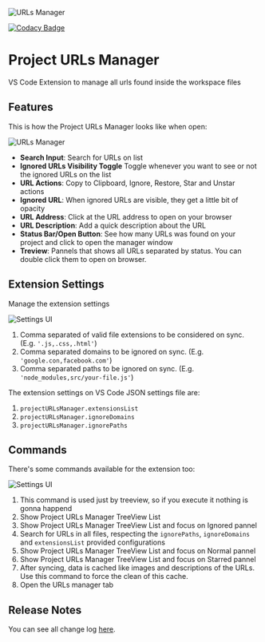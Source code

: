![URLs Manager](https://raw.githubusercontent.com/leandrosimoes/project-urls-manager-vscode-extension/master/docs/icon-128.png)

[![Codacy Badge](https://app.codacy.com/project/badge/Grade/907e5f86db67459e81d3bccba521b6ba)](https://www.codacy.com/gh/leandrosimoes/project-urls-manager-vscode-extension/dashboard?utm_source=github.com&amp;utm_medium=referral&amp;utm_content=leandrosimoes/project-urls-manager-vscode-extension&amp;utm_campaign=Badge_Grade)

# Project URLs Manager

VS Code Extension to manage all urls found inside the workspace files

## Features

This is how the Project URLs Manager looks like when open:

![URLs Manager](https://raw.githubusercontent.com/leandrosimoes/project-urls-manager-vscode-extension/master/docs/manager.png)

* **Search Input**: Search for URLs on list
* **Ignored URLs Visibility Toggle** Toggle whenever you want to see or not the ignored URLs on the list
* **URL Actions**: Copy to Clipboard, Ignore, Restore, Star and Unstar actions
* **Ignored URL**: When ignored URLs are visible, they get a little bit of opacity
* **URL Address**: Click at the URL address to open on your browser
* **URL Description**: Add a quick description about the URL
* **Status Bar/Open Button**: See how many URLs was found on your project and click to open the manager window
* **Treview**: Pannels that shows all URLs separated by status. You can double click them to open on browser.

## Extension Settings

Manage the extension settings

![Settings UI](https://raw.githubusercontent.com/leandrosimoes/project-urls-manager-vscode-extension/master/docs/settings-ui.png)

1. Comma separated of valid file extensions to be considered on sync. (E.g. `'.js,.css,.html'`)
2. Comma separated domains to be ignored on sync. (E.g. `'google.con,facebook.com'`)
3. Comma separated paths to be ignored on sync. (E.g. `'node_modules,src/your-file.js'`)

The extension settings on VS Code JSON settings file are:

1. `projectURLsManager.extensionsList`
2. `projectURLsManager.ignoreDomains` 
3. `projectURLsManager.ignorePaths` 

## Commands

There's some commands available for the extension too:

![Settings UI](https://raw.githubusercontent.com/leandrosimoes/project-urls-manager-vscode-extension/master/docs/commands.png)

1. This command is used just by treeview, so if you execute it nothing is gonna happend
2. Show Project URLs Manager TreeView List
3. Show Project URLs Manager TreeView List and focus on Ignored pannel
4. Search for URLs in all files, respecting the `ignorePaths`, `ignoreDomains` and `extensionsList` provided configurations
5. Show Project URLs Manager TreeView List and focus on Normal pannel
6. Show Project URLs Manager TreeView List and focus on Starred pannel
7. After syncing, data is cached like images and descriptions of the URLs. Use this command to force the clean of this cache.
8. Open the URLs manager tab

## Release Notes

You can see all change log [here](https://github.com/leandrosimoes/project-urls-manager-vscode-extension/blob/develop/CHANGELOG.md).
